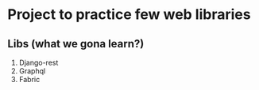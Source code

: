 # Project to practice few web libraries
## Libs (what we gona learn?)
1. Django-rest
2. Graphql
3. Fabric